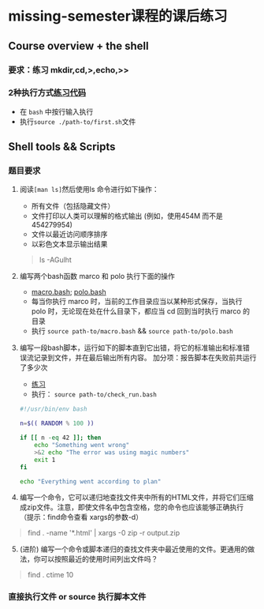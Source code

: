 # missing-semester课程的课后练习

## Course overview + the shell

### 要求：练习 mkdir,cd,>,echo,>>
### 2种执行方式[练习代码]((./first.sh))

* 在 `bash` 中按行输入执行
* 执行`source ./path-to/first.sh`文件

## Shell tools && Scripts

### 题目要求

1. 阅读`[man ls]`然后使用ls 命令进行如下操作：

    * 所有文件（包括隐藏文件）
    * 文件打印以人类可以理解的格式输出 (例如，使用454M 而不是 454279954)
    * 文件以最近访问顺序排序
    * 以彩色文本显示输出结果

    > ls -AGulht

2. 编写两个bash函数 marco 和 polo 执行下面的操作

    * [macro.bash](./second/macro.bash); [polo.bash](./second/polo.bash)
    * 每当你执行 marco 时，当前的工作目录应当以某种形式保存，当执行 polo 时，无论现在处在什么目录下，都应当 cd 回到当时执行 marco 的目录
    * 执行 `source path-to/macro.bash` && `source path-to/polo.bash`

3. 编写一段bash脚本，运行如下的脚本直到它出错，将它的标准输出和标准错误流记录到文件，并在最后输出所有内容。 加分项：报告脚本在失败前共运行了多少次

    * [练习](./scond/check_run.bash)
    * 执行： `source path-to/check_run.bash`

    ```bash
    #!/usr/bin/env bash

    n=$(( RANDOM % 100 ))

    if [[ n -eq 42 ]]; then
        echo "Something went wrong"
        >&2 echo "The error was using magic numbers"
        exit 1
    fi

    echo "Everything went according to plan"
    ```

4. 编写一个命令，它可以递归地查找文件夹中所有的HTML文件，并将它们压缩成zip文件。注意，即使文件名中包含空格，您的命令也应该能够正确执行（提示：find命令查看 xargs的参数-d）

> find . -name '*.html' | xargs -0 zip -r output.zip

5. (进阶) 编写一个命令或脚本递归的查找文件夹中最近使用的文件。更通用的做法，你可以按照最近的使用时间列出文件吗？

> find . ctime 10

### 直接执行文件 or source 执行脚本文件
